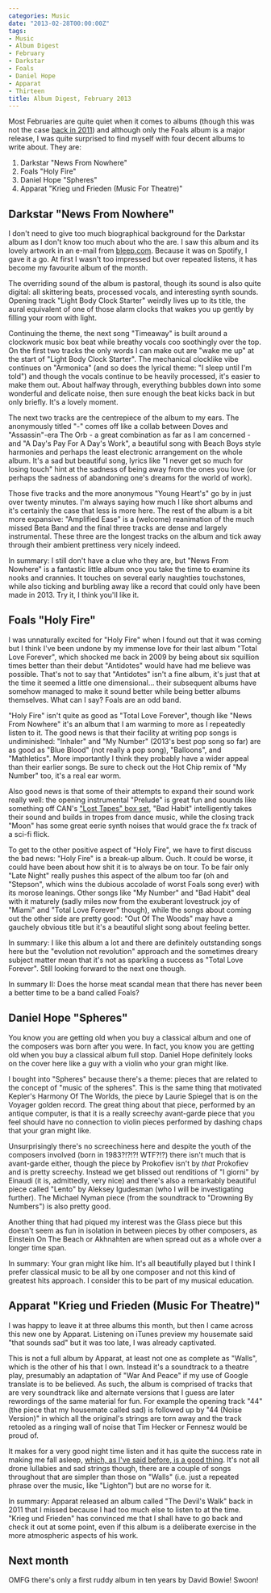 ```yaml
---
categories: Music
date: "2013-02-28T00:00:00Z"
tags:
- Music
- Album Digest
- February
- Darkstar
- Foals
- Daniel Hope
- Apparat
- Thirteen
title: Album Digest, February 2013
---
```


Most Februaries are quite quiet when it comes to albums (though this was not the case [back in 2011](album-digest-february-2011)) and although only the Foals album is a major release, I was quite surprised to find myself with four decent albums to write about. They are:

1. Darkstar "News From Nowhere"
2. Foals "Holy Fire"
3. Daniel Hope "Spheres"
4. Apparat "Krieg und Frieden (Music For Theatre)"

## Darkstar "News From Nowhere"

I don't need to give too much biographical background for the Darkstar album as I don't know too much about who the are. I saw this album and its lovely artwork in an e-mail from [bleep.com](http://www.bleep.com/). Because it was on Spotify, I gave it a go. At first I wasn't too impressed but over repeated listens, it has become my favourite album of the month.

The overriding sound of the album is pastoral, though its sound is also quite digital: all skittering beats, processed vocals, and interesting synth sounds. Opening track "Light Body Clock Starter" weirdly lives up to its title, the aural equivalent of one of those alarm clocks that wakes you up gently by filling your room with light.

Continuing the theme, the next song "Timeaway" is built around a clockwork music box beat while breathy vocals coo soothingly over the top. On the first two tracks the only words I can make out are "wake me up" at the start of "Light Body Clock Starter". The mechanical clocklike vibe continues on "Armonica" (and so does the lyrical theme: "I sleep until I'm told") and though the vocals continue to be heavily processed, it's easier to make them out. About halfway through, everything bubbles down into some wonderful and delicate noise, then sure enough the beat kicks back in but only briefly. It's a lovely moment.

The next two tracks are the centrepiece of the album to my ears. The anonymously titled "-" comes off like a collab between Doves and "Assassin"-era The Orb - a great combination as far as I am concerned - and "A Day's Pay For A Day's Work", a beautiful song with Beach Boys style harmonies and perhaps the least electronic arrangement on the whole album. It's a sad but beautiful song, lyrics like "I never get so much for losing touch" hint at the sadness of being away from the ones you love (or perhaps the sadness of abandoning one's dreams for the world of work).

Those five tracks and the more anonymous "Young Heart's" go by in just over twenty minutes. I'm always saying how much I like short albums and it's certainly the case that less is more here. The rest of the album is a bit more expansive: "Amplified Ease" is a (welcome) reanimation of the much missed Beta Band and the final three tracks are dense and largely instrumental. These three are the longest tracks on the album and tick away through their ambient prettiness very nicely indeed.

In summary: I still don't have a clue who they are, but "News From Nowhere" is a fantastic little album once you take the time to examine its nooks and crannies. It touches on several early naughties touchstones, while also ticking and burbling away like a record that could only have been made in 2013. Try it, I think you'll like it.

## Foals "Holy Fire"

I was unnaturally excited for "Holy Fire" when I found out that it was coming but I think I've been undone by my immense love for their last album "Total Love Forever", which shocked me back in 2009 by being about six squillion times better than their debut "Antidotes" would have had me believe was possible. That's not to say that "Antidotes" isn't a fine album, it's just that at the time it seemed a little one dimensional… their subsequent albums have somehow managed to make it sound better while being better albums themselves. What can I say? Foals are an odd band.

"Holy Fire" isn't quite as good as "Total Love Forever", though like "News From Nowhere" it's an album that I am warming to more as I repeatedly listen to it. The good news is that their facility at writing pop songs is undiminished: "Inhaler" and "My Number" (2013's best pop song so far) are as good as "Blue Blood" (not really a pop song), "Balloons", and "Mathletics". More importantly I think they probably have a wider appeal than their earlier songs. Be sure to check out the Hot Chip remix of "My Number" too, it's a real ear worm.

Also good news is that some of their attempts to expand their sound work really well: the opening instrumental "Prelude" is great fun and sounds like something off CAN's ["Lost Tapes" box set](can-the-lost-tapes), "Bad Habit" intelligently takes their sound and builds in tropes from dance music, while the closing track "Moon" has some great eerie synth noises that would grace the fx track of a sci-fi flick.

To get to the other positive aspect of "Holy Fire", we have to first discuss the bad news:  "Holy Fire" is a break-up album. Ouch. It could be worse, it could have been about how shit it is to always be on tour. To be fair only "Late Night" really pushes this aspect of the album too far (oh and "Stepson", which wins the dubious accolade of worst Foals song ever) with its morose leanings. Other songs like "My Number" and "Bad Habit" deal with it maturely (sadly miles now from the exuberant lovestruck joy of "Miami" and "Total Love Forever" though), while the songs about coming out the other side are pretty good: "Out Of The Woods" may have a gauchely obvious title but it's a beautiful slight song about feeling better.

In summary: I like this album a lot and there are definitely outstanding songs here but the "evolution not revolution" approach and the sometimes dreary subject matter mean that it's not as sparkling a success as "Total Love Forever". Still looking forward to the next one though.

In summary II: Does the horse meat scandal mean that there has never been a better time to be a band called Foals?

## Daniel Hope "Spheres"

You know you are getting old when you buy a classical album and one of the composers was born after you were. In fact, you know you are getting old when you buy a classical album full stop. Daniel Hope definitely looks on the cover here like a guy with a violin who your gran might like.

I bought into "Spheres" because there's a theme: pieces that are related to the concept of "music of the spheres". This is the same thing that motivated Kepler's Harmony Of The Worlds, the piece by Laurie Spiegel that is on the Voyager golden record. The great thing about that piece, performed by an antique computer, is that it is a really screechy avant-garde piece that you feel should have no connection to violin pieces performed by dashing chaps that your gran might like.

Unsurprisingly there's no screechiness here and despite the youth of the composers involved (born in 1983?!?!?! WTF?!?) there isn't much that is avant-garde either, though the piece by Prokofiev isn't by _that_ Prokofiev and is pretty screechy. Instead we get blissed out renditions of "I giorni" by Einaudi (it is, admittedly, very nice) and there's also a remarkably beautiful piece called "Lento" by Aleksey Igudesman (who I will be investigating further). The Michael Nyman piece (from the soundtrack to "Drowning By Numbers") is also pretty good.

Another thing that had piqued my interest was the Glass piece but this doesn't seem as fun in isolation in between pieces by other composers, as Einstein On The Beach or Akhnahten are when spread out as a whole over a longer time span.

In summary: Your gran might like him. It's all beautifully played but I think I prefer classical music to be all by one composer and not this kind of greatest hits approach. I consider this to be part of my musical education.

## Apparat "Krieg und Frieden (Music For Theatre)"

I was happy to leave it at three albums this month, but then I came across this new one by Apparat. Listening on iTunes preview my housemate said "that sounds sad" but it was too late, I was already captivated.

This is not a full album by Apparat, at least not one as complete as "Walls", which is the other of his that I own. Instead it's a soundtrack to a theatre play, presumably an adaptation of "War And Peace" if my use of Google translate is to be believed. As such, the album is comprised of tracks that are very soundtrack like and alternate versions that I guess are later rewordings of the same material for fun. For example the opening track "44" (the piece that my housemate called sad) is followed up by "44 (Noise Version)" in which all the original's strings are torn away and the track retooled as a ringing wall of noise that Tim Hecker or Fennesz would be proud of.

It makes for a very good night time listen and it has quite the success rate in making me fall asleep, [which, as I've said before, is a good thing](uc21). It's not all drone lullabies and sad strings though, there are a couple of songs throughout that are simpler than those on "Walls" (i.e. just a repeated phrase over the music, like "Lighton") but are no worse for it.

In summary: Apparat released an album called "The Devil's Walk" back in 2011 that I missed because I had too much else to listen to at the time. "Krieg und Frieden" has convinced me that I shall have to go back and check it out at some point, even if this album is a deliberate exercise in the more atmospheric aspects of his work.

## Next month

OMFG there's only a first ruddy album in ten years by David Bowie! Swoon!